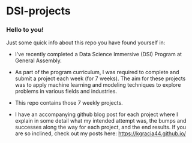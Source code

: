 # DSI-projects

### Hello to you!

Just some quick info about this repo you have found yourself in:

- I've recently completed a Data Science Immersive (DSI) Program at General Assembly.

- As part of the program curriculum, I was required to complete and submit a project each week (for 7 weeks). The aim for these projects was to apply machine learning and modeling techniques to explore problems in various fields and industries. 

- This repo contains those 7 weekly projects.

- I have an accompanying github blog post for each project where I explain in some detail what my intended attempt was, the bumps and successes along the way for each project, and the end results. If you are so inclined, check out my posts here: https://kgracia44.github.io/ 